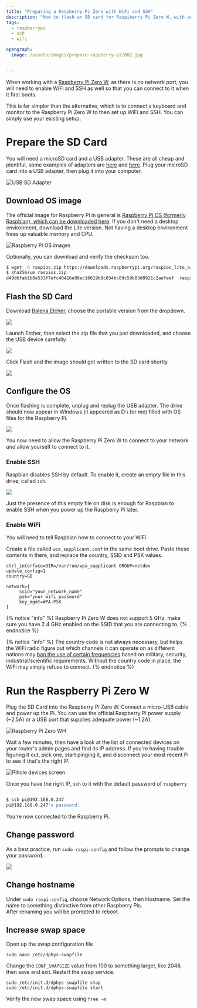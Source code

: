 ```yaml
---
title: "Preparing a Raspberry Pi Zero with WiFi and SSH"
description: "How to flash an SD card for Raspiberry Pi Zero W, with an OS image, set a WiFI password, and enable SSH"
tags: 
  - raspberrypi
  - ssh
  - wifi

opengraph: 
  image: /assets/images/prepare-raspberry-pi/002.jpg


---
```



When working with a [Raspberry Pi Zero W](https://www.raspberrypi.org/products/raspberry-pi-zero-w/), as there is no network port, you will need to enable WiFi and SSH as well so that you can connect to it when it first boots.  

This is far simpler than the alternative, which is to connect a keyboard and monitor to the Raspberry Pi Zero W to then set up WiFi and SSH.  You can simply use your existing setup.  




# Prepare the SD Card

You will need a microSD card and a USB adapter.  These are all cheap and plentiful, some examples of adapters are [here](https://smile.amazon.co.uk/Integral-AMINCRSD-Digital-Frustration-Free-Packaging/dp/B0047T6XWY) and [here](https://smile.amazon.co.uk/Vanja-Reader-Adapter-Portable-Memory/dp/B01JJ1VDQK).  Plug your microSD card into a USB adapter, then plug it into your computer.  

![USB SD Adapter](/assets/images/prepare-raspberry-pi/003.jpg)

## Download OS image

The official image for Raspberry Pi in general is [Raspberry Pi OS (formerly Raspbian), which can be downloaded here](https://www.raspberrypi.org/software/operating-systems/#raspberry-pi-os-32-bit).  If you don't need a desktop environment, download the Lite version.  Not having a desktop environment frees up valuable memory and CPU.  

![Raspberry Pi OS images](/assets/images/prepare-raspberry-pi/005.png)

Optionally, you can download and verify the checksum too.  


```bash
$ wget -O raspios.zip https://downloads.raspberrypi.org/raspios_lite_armhf_latest
$ sha256sum raspios.zip
d49d6fab1b8e533f7efc40416e98ec16019b9c034bc89c59b83d0921c2aefeef  raspios.zip
```

## Flash the SD Card

Download [Balena Etcher](https://etcher.io), choose the portable version from the dropdown. 

![](/assets/images/prepare-raspberry-pi/004.png)

Launch Etcher, then select the zip file that you just downloaded, and choose the USB device carefully.  

![](/assets/images/prepare-raspberry-pi/006.png)

Click Flash and the image should get written to the SD card shortly.

![](/assets/images/prepare-raspberry-pi/007.png)



## Configure the OS

Once flashing is complete, unplug and replug the USB adapter.  The drive should now appear in Windows (it appeared as D:\ for me) filled with OS files for the Raspberry Pi. 

![](/assets/images/prepare-raspberry-pi/008.png)

You now need to allow the Raspberry Pi Zero W to connect to your network _and_ allow yourself to connect to it. 

### Enable SSH

Raspbian disables SSH by default.  To enable it, create an empty file in this drive, called `ssh`. 

![](/assets/images/prepare-raspberry-pi/009.png)

Just the presence of this empty file on disk is enough for Raspbian to enable SSH when you power up the Raspberry Pi later. 

### Enable WiFi

You will need to tell Raspbian how to connect to your WiFi. 

Create a file called `wpa_supplicant.conf` in the same boot drive. Paste these contents in there, and replace the country, SSID and PSK values. 

```
ctrl_interface=DIR=/var/run/wpa_supplicant GROUP=netdev
update_config=1
country=GB

network={
     ssid="your_network_name"
     psk="your_wifi_password"
     key_mgmt=WPA-PSK
}
```

{% notice "info" %}
Raspberry Pi Zero W does not support 5 GHz, make sure you have 2.4 GHz enabled on the SSID that you are connecting to. 
{% endnotice %}

{% notice "info" %}
The country code is not always necessary, but helps the WiFi radio figure out which channels it can operate on as different nations may [ban the use of certain frequencies](https://kernelmag.dailydot.com/features/report/8051/the-mystery-of-wifi-channel-14/) based on military, security, industrial/scientific requirements.  Without the country code in place, the WiFi may simply refuse to connect. 
{% endnotice %}


# Run the Raspberry Pi Zero W

Plug the SD Card into the Raspberry Pi Zero W. Connect a micro-USB cable and power up the Pi.  You can use the official Raspberry Pi power supply (~2.5A) or a USB port that supplies adequate power (~1.2A). 

![Raspberry Pi Zero WH](/assets/images/prepare-raspberry-pi/002.jpg)


Wait a few minutes, then have a look at the list of connected devices on your router's admin pages and find its IP address.  If you're having trouble figuring it out, pick one, start pinging it, and disconnect your most recent Pi to see if that's the right IP. 

![Pihole devices screen](/assets/images/prepare-raspberry-pi/010.png)


Once you have the right IP, `ssh` to it with the default password of `raspberry`

```bash

$ ssh pi@192.168.0.247
pi@192.168.0.247's password:

```

You're now connected to the Raspberry Pi. 

## Change password

As a best practice, run `sudo raspi-config` and follow the prompts to change your password.  

![](/assets/images/prepare-raspberry-pi/011.png)


## Change hostname

Under `sudo raspi-config`, choose Network Options, then Hostname.  Set the name to something distinctive from other Raspberry Pis.   
After renaming you will be prompted to reboot.


## Increase swap space

Open up the swap configuration file

```
sudo nano /etc/dphys-swapfile
```

Change the `CONF_SWAPSIZE` value from 100 to something larger, like 2048, then save and exit.  Restart the swap service. 


```
sudo /etc/init.d/dphys-swapfile stop
sudo /etc/init.d/dphys-swapfile start
```

Verify the new swap space using `free -m`





